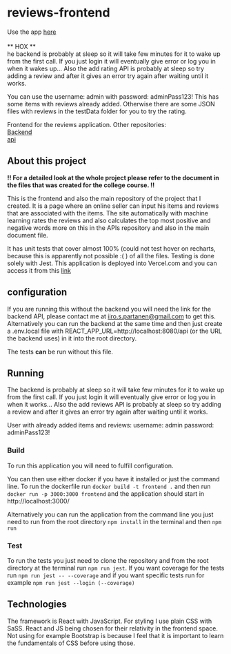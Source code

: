 # reviews-frontend

Use the app [here](https://reviews-frontend-ochre.vercel.app/login)
<br />
<br />
** HOX **
<br />
he backend is probably at sleep so it will take few minutes for it to wake up from the first call. If you just login it will eventually give error or log you in when it wakes up... Also the add rating API is probably at sleep so try adding a review and after it gives an error try again after waiting until it works.

You can use the username: admin with password: adminPass123!
This has some items with reviews already added. Otherwise there are some JSON files with reviews in the testData folder for you to try the rating.

Frontend for the reviews application. Other repositories:
<br />
[Backend](https://github.com/Iispar/reviews-backend)
<br />
[api](https://github.com/Iispar/review-summary-API)

## About this project

**!! For a detailed look at the whole project please refer to the document in the files that was created for the college course. !!**

This is the frontend and also the main repository of the project that I created. It is a page where an online seller can input his items and
reviews that are associated with the items. The site automatically with machine learning rates the reviews and also calculates the top most positive and negative words
more on this in the APIs repository and also in the main document file.

It has unit tests that cover almost 100% (could not test hover on recharts, because this is apparently not possible :( ) of all the files. Testing is done solely with Jest. This application is deployed into Vercel.com and you can access it from this [link](https://reviews-frontend-ochre.vercel.app/login)

## configuration
If you are running this without the backend you will need the link for the backend API, please contact me at iiro.s.partanen@gmail.com to get this. Alternatively you can run the backend at the same time
and then just create a .env.local file with REACT_APP_URL=http://localhost:8080/api (or the URL the backend uses) in it into the root directory.

The tests **can** be run without this file.

## Running

The backend is probably at sleep so it will take few minutes for it to wake up from the first call. If you just login it will eventually give error or log you in when it works... Also the add reviews API is probably at sleep so try adding a review and after it gives an error try again after waiting until it works.

User with already added items and reviews:
username: admin
password: adminPass123!

### Build 
To run this application you will need to fulfill configuration.

You can then use either docker if you have it installed or just the command line. To run the dockerfile run ```docker build -t frontend .```
and then run ```docker run -p 3000:3000 frontend``` and the application should start in http://localhost:3000/

Alternatively you can run the application from the command line you just need to run from the root directory `npm install` in the terminal and then `npm run`
### Test
To run the tests you just need to clone the repository and from the root directory at the terminal run `npm run jest`. If you want coverage for the tests run `npm run jest -- --coverage` and if you want specific tests run for example `npm run jest --login (--coverage)`

## Technologies
The framework is React with JavaScript. For styling I use plain CSS with SaSS. React and JS being chosen for their relativity in the frontend space. Not using for example Bootstrap is because I
feel that it is important to learn the fundamentals of CSS before using those.
